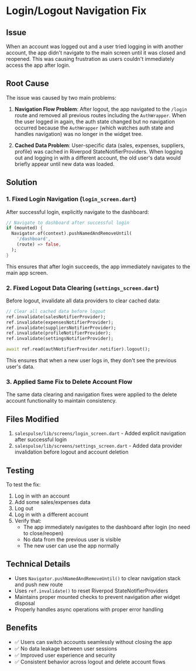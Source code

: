 # Login/Logout Navigation Fix

## Issue
When an account was logged out and a user tried logging in with another account, the app didn't navigate to the main screen until it was closed and reopened. This was causing frustration as users couldn't immediately access the app after login.

## Root Cause
The issue was caused by two main problems:

1. **Navigation Flow Problem**: After logout, the app navigated to the `/login` route and removed all previous routes including the `AuthWrapper`. When the user logged in again, the auth state changed but no navigation occurred because the `AuthWrapper` (which watches auth state and handles navigation) was no longer in the widget tree.

2. **Cached Data Problem**: User-specific data (sales, expenses, suppliers, profile) was cached in Riverpod StateNotifierProviders. When logging out and logging in with a different account, the old user's data would briefly appear until new data was loaded.

## Solution

### 1. Fixed Login Navigation (`login_screen.dart`)
After successful login, explicitly navigate to the dashboard:
```dart
// Navigate to dashboard after successful login
if (mounted) {
  Navigator.of(context).pushNamedAndRemoveUntil(
    '/dashboard',
    (route) => false,
  );
}
```

This ensures that after login succeeds, the app immediately navigates to the main app screen.

### 2. Fixed Logout Data Clearing (`settings_screen.dart`)
Before logout, invalidate all data providers to clear cached data:
```dart
// Clear all cached data before logout
ref.invalidate(salesNotifierProvider);
ref.invalidate(expensesNotifierProvider);
ref.invalidate(suppliersNotifierProvider);
ref.invalidate(profileNotifierProvider);
ref.invalidate(settingsNotifierProvider);

await ref.read(authNotifierProvider.notifier).logout();
```

This ensures that when a new user logs in, they don't see the previous user's data.

### 3. Applied Same Fix to Delete Account Flow
The same data clearing and navigation fixes were applied to the delete account functionality to maintain consistency.

## Files Modified
1. `salespulse/lib/screens/login_screen.dart` - Added explicit navigation after successful login
2. `salespulse/lib/screens/settings_screen.dart` - Added data provider invalidation before logout and account deletion

## Testing
To test the fix:
1. Log in with an account
2. Add some sales/expenses data
3. Log out
4. Log in with a different account
5. Verify that:
   - The app immediately navigates to the dashboard after login (no need to close/reopen)
   - No data from the previous user is visible
   - The new user can use the app normally

## Technical Details
- Uses `Navigator.pushNamedAndRemoveUntil()` to clear navigation stack and push new route
- Uses `ref.invalidate()` to reset Riverpod StateNotifierProviders
- Maintains proper mounted checks to prevent navigation after widget disposal
- Properly handles async operations with proper error handling

## Benefits
- ✅ Users can switch accounts seamlessly without closing the app
- ✅ No data leakage between user sessions
- ✅ Improved user experience and security
- ✅ Consistent behavior across logout and delete account flows

